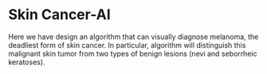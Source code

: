 # Skin Cancer-AI

Here we have design an algorithm that can visually diagnose melanoma, the deadliest form of skin cancer. In particular, algorithm will distinguish this malignant skin tumor from two types of benign lesions (nevi and seborrheic keratoses).
